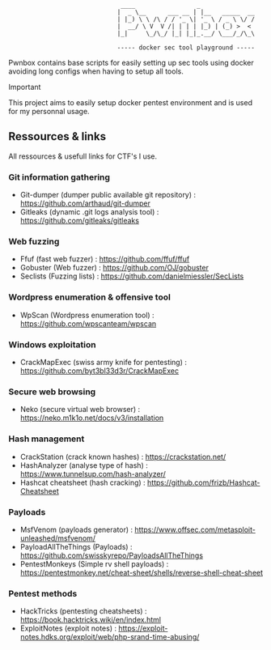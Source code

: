 ```
                               ____                 _               
                              |  _ \__      ___ __ | |__   _____  __
                              | |_) \ \ /\ / / '_ \| '_ \ / _ \ \/ /
                              |  __/ \ V  V /| | | | |_) | (_) >  < 
                              |_|     \_/\_/ |_| |_|_.__/ \___/_/\_\

                              ----- docker sec tool playground -----

```

Pwnbox contains base scripts for easily setting up sec tools using docker avoiding long configs when having to setup all tools.

>[!Important]
>This project aims to easily setup docker pentest environment and is used for my personnal usage.

## Ressources & links 
All ressources & usefull links for CTF's I use.

### Git information gathering

- Git-dumper (dumper public available git repository) : https://github.com/arthaud/git-dumper
- Gitleaks (dynamic .git logs analysis tool) : https://github.com/gitleaks/gitleaks

### Web fuzzing
- Ffuf (fast web fuzzer) : https://github.com/ffuf/ffuf
- Gobuster (Web fuzzer) : https://github.com/OJ/gobuster
- Seclists (Fuzzing lists) : https://github.com/danielmiessler/SecLists

### Wordpress enumeration & offensive tool

- WpScan (Wordpress enumeration tool) : https://github.com/wpscanteam/wpscan

### Windows exploitation
- CrackMapExec (swiss army knife for pentesting) : https://github.com/byt3bl33d3r/CrackMapExec

### Secure web browsing
- Neko (secure virtual web browser) : https://neko.m1k1o.net/docs/v3/installation

### Hash management
- CrackStation (crack known hashes) : https://crackstation.net/
- HashAnalyzer (analyse type of hash) : https://www.tunnelsup.com/hash-analyzer/
- Hashcat cheatsheet (hash cracking) : https://github.com/frizb/Hashcat-Cheatsheet

### Payloads 
- MsfVenom (payloads generator) : https://www.offsec.com/metasploit-unleashed/msfvenom/
- PayloadAllTheThings (Payloads) : https://github.com/swisskyrepo/PayloadsAllTheThings
- PentestMonkeys (Simple rv shell payloads) : https://pentestmonkey.net/cheat-sheet/shells/reverse-shell-cheat-sheet

### Pentest methods
- HackTricks (pentesting cheatsheets) : https://book.hacktricks.wiki/en/index.html
- ExploitNotes (exploit notes) : https://exploit-notes.hdks.org/exploit/web/php-srand-time-abusing/
